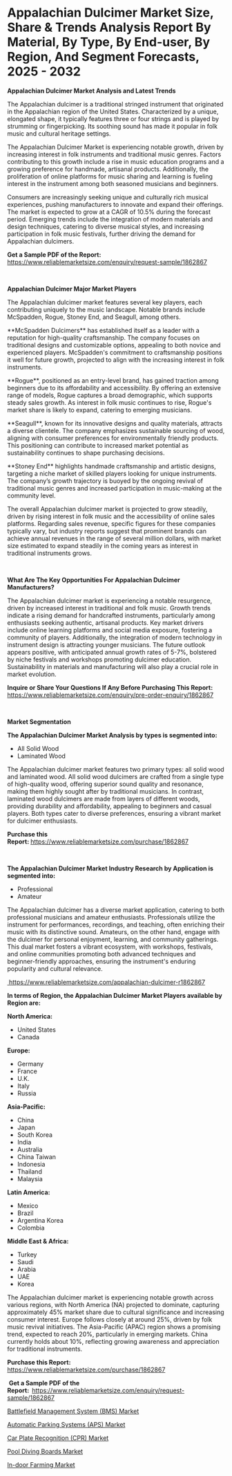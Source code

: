 <p><h1>Appalachian Dulcimer Market Size, Share & Trends Analysis Report By Material, By Type, By End-user, By Region, And Segment Forecasts, 2025 - 2032</h1></p><p><strong>Appalachian Dulcimer Market Analysis and Latest Trends</strong></p>
<p><p>The Appalachian dulcimer is a traditional stringed instrument that originated in the Appalachian region of the United States. Characterized by a unique, elongated shape, it typically features three or four strings and is played by strumming or fingerpicking. Its soothing sound has made it popular in folk music and cultural heritage settings.</p><p>The Appalachian Dulcimer Market is experiencing notable growth, driven by increasing interest in folk instruments and traditional music genres. Factors contributing to this growth include a rise in music education programs and a growing preference for handmade, artisanal products. Additionally, the proliferation of online platforms for music sharing and learning is fueling interest in the instrument among both seasoned musicians and beginners.</p><p>Consumers are increasingly seeking unique and culturally rich musical experiences, pushing manufacturers to innovate and expand their offerings. The market is expected to grow at a CAGR of 10.5% during the forecast period. Emerging trends include the integration of modern materials and design techniques, catering to diverse musical styles, and increasing participation in folk music festivals, further driving the demand for Appalachian dulcimers.</p></p>
<p><strong>Get a Sample PDF of the Report:&nbsp;</strong> <a href="https://www.reliablemarketsize.com/enquiry/request-sample/1862867?utm_campaign=2242&utm_medium=2&utm_source=Github&utm_content=ia&utm_term=05022025&utm_id=appalachian-dulcimer">https://www.reliablemarketsize.com/enquiry/request-sample/1862867</a></p>
<p>&nbsp;</p>
<p><strong>Appalachian Dulcimer Major Market Players</strong></p>
<p><p>The Appalachian dulcimer market features several key players, each contributing uniquely to the music landscape. Notable brands include McSpadden, Rogue, Stoney End, and Seagull, among others.</p><p>**McSpadden Dulcimers** has established itself as a leader with a reputation for high-quality craftsmanship. The company focuses on traditional designs and customizable options, appealing to both novice and experienced players. McSpadden's commitment to craftsmanship positions it well for future growth, projected to align with the increasing interest in folk instruments.</p><p>**Rogue**, positioned as an entry-level brand, has gained traction among beginners due to its affordability and accessibility. By offering an extensive range of models, Rogue captures a broad demographic, which supports steady sales growth. As interest in folk music continues to rise, Rogue's market share is likely to expand, catering to emerging musicians.</p><p>**Seagull**, known for its innovative designs and quality materials, attracts a diverse clientele. The company emphasizes sustainable sourcing of wood, aligning with consumer preferences for environmentally friendly products. This positioning can contribute to increased market potential as sustainability continues to shape purchasing decisions.</p><p>**Stoney End** highlights handmade craftsmanship and artistic designs, targeting a niche market of skilled players looking for unique instruments. The company’s growth trajectory is buoyed by the ongoing revival of traditional music genres and increased participation in music-making at the community level.</p><p>The overall Appalachian dulcimer market is projected to grow steadily, driven by rising interest in folk music and the accessibility of online sales platforms. Regarding sales revenue, specific figures for these companies typically vary, but industry reports suggest that prominent brands can achieve annual revenues in the range of several million dollars, with market size estimated to expand steadily in the coming years as interest in traditional instruments grows.</p></p>
<p>&nbsp;</p>
<p><strong>What Are The Key Opportunities For Appalachian Dulcimer Manufacturers?</strong></p>
<p><p>The Appalachian dulcimer market is experiencing a notable resurgence, driven by increased interest in traditional and folk music. Growth trends indicate a rising demand for handcrafted instruments, particularly among enthusiasts seeking authentic, artisanal products. Key market drivers include online learning platforms and social media exposure, fostering a community of players. Additionally, the integration of modern technology in instrument design is attracting younger musicians. The future outlook appears positive, with anticipated annual growth rates of 5-7%, bolstered by niche festivals and workshops promoting dulcimer education. Sustainability in materials and manufacturing will also play a crucial role in market evolution.</p></p>
<p><strong>Inquire or Share Your Questions If Any Before Purchasing This Report:</strong> <a href="https://www.reliablemarketsize.com/enquiry/pre-order-enquiry/1862867?utm_campaign=2242&utm_medium=2&utm_source=Github&utm_content=ia&utm_term=05022025&utm_id=appalachian-dulcimer">https://www.reliablemarketsize.com/enquiry/pre-order-enquiry/1862867</a></p>
<p>&nbsp;</p>
<p><strong>Market Segmentation</strong></p>
<p><strong>The Appalachian Dulcimer Market Analysis by types is segmented into:</strong></p>
<p><ul><li>All Solid Wood</li><li>Laminated Wood</li></ul></p>
<p><p>The Appalachian dulcimer market features two primary types: all solid wood and laminated wood. All solid wood dulcimers are crafted from a single type of high-quality wood, offering superior sound quality and resonance, making them highly sought after by traditional musicians. In contrast, laminated wood dulcimers are made from layers of different woods, providing durability and affordability, appealing to beginners and casual players. Both types cater to diverse preferences, ensuring a vibrant market for dulcimer enthusiasts.</p></p>
<p><strong>Purchase this Report:&nbsp;</strong><a href="https://www.reliablemarketsize.com/purchase/1862867?utm_campaign=2242&utm_medium=2&utm_source=Github&utm_content=ia&utm_term=05022025&utm_id=appalachian-dulcimer">https://www.reliablemarketsize.com/purchase/1862867</a></p>
<p>&nbsp;</p>
<p><strong>The Appalachian Dulcimer Market Industry Research by Application is segmented into:</strong></p>
<p><ul><li>Professional</li><li>Amateur</li></ul></p>
<p><p>The Appalachian dulcimer has a diverse market application, catering to both professional musicians and amateur enthusiasts. Professionals utilize the instrument for performances, recordings, and teaching, often enriching their music with its distinctive sound. Amateurs, on the other hand, engage with the dulcimer for personal enjoyment, learning, and community gatherings. This dual market fosters a vibrant ecosystem, with workshops, festivals, and online communities promoting both advanced techniques and beginner-friendly approaches, ensuring the instrument's enduring popularity and cultural relevance.</p></p>
<p><a href="https://www.reliablemarketsize.com/appalachian-dulcimer-r1862867?utm_campaign=2242&utm_medium=2&utm_source=Github&utm_content=ia&utm_term=05022025&utm_id=appalachian-dulcimer">&nbsp;https://www.reliablemarketsize.com/appalachian-dulcimer-r1862867</a></p>
<p><strong>In terms of Region, the Appalachian Dulcimer Market Players available by Region are:</strong></p>
<p>
    <p> <strong> North America: </strong>
        <ul>
            <li>United States</li>
            <li>Canada</li>
        </ul>
        </p> 
    <p> <strong> Europe: </strong>
        <ul>
            <li>Germany</li>
            <li>France</li>
            <li>U.K.</li>
            <li>Italy</li>
            <li>Russia</li>
        </ul>
        </p> 
    <p> <strong> Asia-Pacific: </strong>
        <ul>
            <li>China</li>
            <li>Japan</li>
            <li>South Korea</li>
            <li>India</li>
            <li>Australia</li>
            <li>China Taiwan</li>
            <li>Indonesia</li>
            <li>Thailand</li>
            <li>Malaysia</li>
        </ul>
        </p> 
    <p> <strong> Latin America: </strong>
        <ul>
            <li>Mexico</li>
            <li>Brazil</li>
            <li>Argentina Korea</li>
            <li>Colombia</li>
        </ul>
        </p> 
    <p> <strong> Middle East & Africa: </strong>
        <ul>
            <li>Turkey</li>
            <li>Saudi</li>
            <li>Arabia</li>
            <li>UAE</li>
            <li>Korea</li>
        </ul>
    </p>
    </p>
<p><p>The Appalachian dulcimer market is experiencing notable growth across various regions, with North America (NA) projected to dominate, capturing approximately 45% market share due to cultural significance and increasing consumer interest. Europe follows closely at around 25%, driven by folk music revival initiatives. The Asia-Pacific (APAC) region shows a promising trend, expected to reach 20%, particularly in emerging markets. China currently holds about 10%, reflecting growing awareness and appreciation for traditional instruments.</p></p>
<p><strong>Purchase this Report: </strong><a href="https://www.reliablemarketsize.com/purchase/1862867?utm_campaign=2242&utm_medium=2&utm_source=Github&utm_content=ia&utm_term=05022025&utm_id=appalachian-dulcimer">https://www.reliablemarketsize.com/purchase/1862867</a></p>
<p>&nbsp;<strong>Get a Sample PDF of the Report:&nbsp;&nbsp;</strong><a href="https://www.reliablemarketsize.com/enquiry/request-sample/1862867?utm_campaign=2242&utm_medium=2&utm_source=Github&utm_content=ia&utm_term=05022025&utm_id=appalachian-dulcimer">https://www.reliablemarketsize.com/enquiry/request-sample/1862867</a></p>
<p><strong></strong></p>
<p><p><a href="https://www.linkedin.com/pulse/battlefield-management-system-bms-market-insights-report-fu5wf?utm_campaign=2242&utm_medium=2&utm_source=Github&utm_content=ia&utm_term=05022025&utm_id=appalachian-dulcimer">Battlefield Management System (BMS) Market</a></p><p><a href="https://www.linkedin.com/pulse/global-automatic-parking-systems-aps-market-pulse-trends-osjqf?utm_campaign=2242&utm_medium=2&utm_source=Github&utm_content=ia&utm_term=05022025&utm_id=appalachian-dulcimer">Automatic Parking Systems (APS) Market</a></p><p><a href="https://www.linkedin.com/pulse/car-plate-recognition-cpr-markets-path-81-cagr-2025-2032-wgipf?utm_campaign=2242&utm_medium=2&utm_source=Github&utm_content=ia&utm_term=05022025&utm_id=appalachian-dulcimer">Car Plate Recognition (CPR) Market</a></p><p><a href="https://github.com/suleimannichelle7/Market-Research-Report-List-1/blob/main/pool-diving-boards-market.md?utm_campaign=2242&utm_medium=2&utm_source=Github&utm_content=ia&utm_term=05022025&utm_id=appalachian-dulcimer">Pool Diving Boards Market</a></p><p><a href="https://www.linkedin.com/pulse/why-in-door-farming-market-set-149-growth-2032-top-trends-vg54c?utm_campaign=2242&utm_medium=2&utm_source=Github&utm_content=ia&utm_term=05022025&utm_id=appalachian-dulcimer">In-door Farming Market</a></p></p>